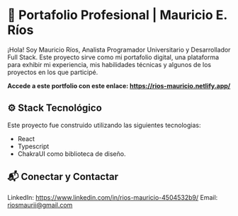 # 🚀 Portafolio Profesional | Mauricio E. Ríos

¡Hola! Soy Mauricio Ríos, Analista Programador Universitario y Desarrollador Full Stack. Este proyecto sirve como mi portafolio digital, una plataforma para exhibir mi experiencia, mis habilidades técnicas y algunos de los proyectos en los que participé.

**Accede a este portfolio con este enlace: https://rios-mauricio.netlify.app/**

## ⚙️ Stack Tecnológico
Este proyecto fue construido utilizando las siguientes tecnologias:
* React 
* Typescript
* ChakraUI como biblioteca de diseño. 

## 📬 Conectar y Contactar
LinkedIn:	https://www.linkedin.com/in/rios-mauricio-4504532b9/
Email:	riosmaurii@gmail.com